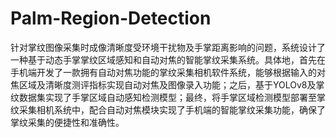 # Palm-Region-Detection
针对掌纹图像采集时成像清晰度受环境干扰物及手掌距离影响的问题，系统设计了一种基于动态手掌掌纹区域感知和自动对焦的智能掌纹采集系统。具体地，首先在手机端开发了一款拥有自动对焦功能的掌纹采集相机软件系统，能够根据输入的对焦区域及清晰度测评指标实现自动对焦及图像录入功能；之后，基于YOLOv8及掌纹数据集实现了手掌区域自动感知检测模型；最终，将手掌区域检测模型部署至掌纹采集相机系统中，配合自动对焦模块实现了手机端的智能掌纹采集功能，确保了掌纹采集的便捷性和准确性。
